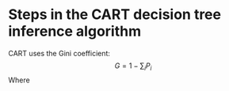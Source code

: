 # Steps in the CART decision tree inference algorithm

CART uses the Gini coefficient:
$$G = 1 - \sum_iP_i$$
Where
